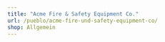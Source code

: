 ```yaml
---
title: "Acme Fire & Safety Equipment Co."
url: /pueblo/acme-fire-und-safety-equipment-co/
shop: Allgemein
---
```

